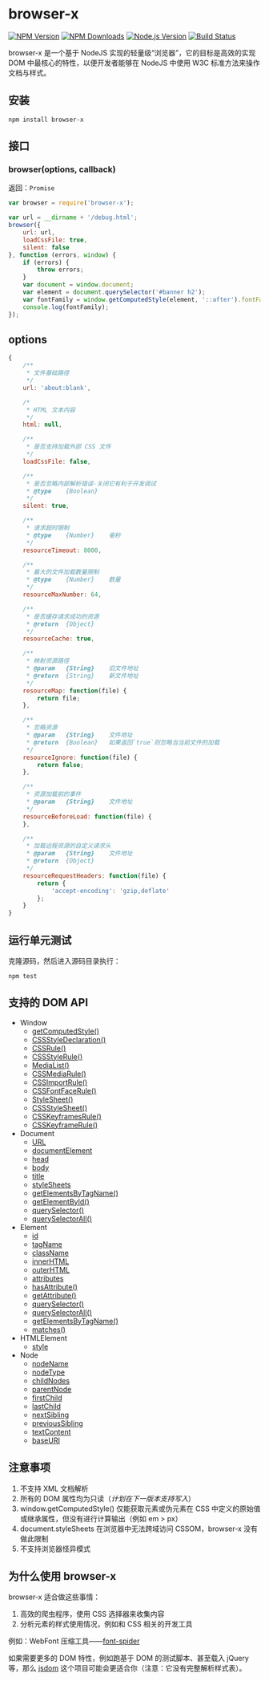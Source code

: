 # browser-x

[![NPM Version][npm-image]][npm-url]
[![NPM Downloads][downloads-image]][downloads-url]
[![Node.js Version][node-version-image]][node-version-url]
[![Build Status][travis-ci-image]][travis-ci-url]

[npm-image]: https://img.shields.io/npm/v/browser-x.svg
[npm-url]: https://npmjs.org/package/browser-x
[node-version-image]: https://img.shields.io/node/v/browser-x.svg
[node-version-url]: http://nodejs.org/download/
[downloads-image]: https://img.shields.io/npm/dm/browser-x.svg
[downloads-url]: https://npmjs.org/package/browser-x
[travis-ci-image]: https://travis-ci.org/aui/browser-x.svg?branch=master
[travis-ci-url]: https://travis-ci.org/aui/browser-x

browser-x 是一个基于 NodeJS 实现的轻量级“浏览器”，它的目标是高效的实现 DOM 中最核心的特性，以便开发者能够在 NodeJS 中使用 W3C 标准方法来操作文档与样式。

## 安装

``` shell
npm install browser-x
```

## 接口

### browser(options, callback)

返回：`Promise`

``` javascript
var browser = require('browser-x');

var url = __dirname + '/debug.html';
browser({
    url: url,
    loadCssFile: true,
    silent: false
}, function (errors, window) {
    if (errors) {
        throw errors;
    }
    var document = window.document;
    var element = document.querySelector('#banner h2');
    var fontFamily = window.getComputedStyle(element, '::after').fontFamily;
    console.log(fontFamily);
});
```

## options

``` javascript
{
    /**
     * 文件基础路径
     */
    url: 'about:blank',

    /*
     * HTML 文本内容
     */
    html: null,

    /**
     * 是否支持加载外部 CSS 文件
     */
    loadCssFile: false,

    /**
     * 是否忽略内部解析错误-关闭它有利于开发调试
     * @type    {Boolean}
     */
    silent: true,

    /**
     * 请求超时限制
     * @type    {Number}    毫秒
     */
    resourceTimeout: 8000,

    /**
     * 最大的文件加载数量限制
     * @type    {Number}    数量
     */
    resourceMaxNumber: 64,

    /**
     * 是否缓存请求成功的资源
     * @return  {Object}
     */
    resourceCache: true,

    /**
     * 映射资源路径
     * @param   {String}    旧文件地址
     * @return  {String}    新文件地址
     */
    resourceMap: function(file) {
        return file;
    },

    /**
     * 忽略资源
     * @param   {String}    文件地址
     * @return  {Boolean}   如果返回`true`则忽略当当前文件的加载
     */
    resourceIgnore: function(file) {
        return false;
    },

    /**
     * 资源加载前的事件
     * @param   {String}    文件地址
     */
    resourceBeforeLoad: function(file) {
    },

    /**
     * 加载远程资源的自定义请求头
     * @param   {String}    文件地址
     * @return  {Object}
     */
    resourceRequestHeaders: function(file) {
        return {
            'accept-encoding': 'gzip,deflate'
        };
    }
}
```

## 运行单元测试

克隆源码，然后进入源码目录执行：

```shell
npm test
```

## 支持的 DOM API

* Window
    - [getComputedStyle()](https://developer.mozilla.org/zh-CN/docs/Web/API/Window/getComputedStyle)
    - [CSSStyleDeclaration()](https://developer.mozilla.org/zh-CN/docs/Web/API/CSSStyleDeclaration)
    - [CSSRule()](https://developer.mozilla.org/zh-CN/docs/Web/API/CSSRule)
    - [CSSStyleRule()](https://developer.mozilla.org/zh-CN/docs/Web/API/CSSStyleRule)
    - [MediaList()](https://developer.mozilla.org/zh-CN/docs/Web/API/MediaList)
    - [CSSMediaRule()](https://developer.mozilla.org/zh-CN/docs/Web/API/CSSMediaRule)
    - [CSSImportRule()](https://developer.mozilla.org/zh-CN/docs/Web/API/CSSImportRule)
    - [CSSFontFaceRule()](https://developer.mozilla.org/zh-CN/docs/Web/API/CSSFontFaceRule)
    - [StyleSheet()](https://developer.mozilla.org/zh-CN/docs/Web/API/StyleSheet)
    - [CSSStyleSheet()](https://developer.mozilla.org/zh-CN/docs/Web/API/CSSStyleSheet)
    - [CSSKeyframesRule()](https://developer.mozilla.org/zh-CN/docs/Web/API/CSSKeyframesRule)
    - [CSSKeyframeRule()](https://developer.mozilla.org/zh-CN/docs/Web/API/CSSKeyframeRule)
* Document
    - [URL](https://developer.mozilla.org/zh-CN/docs/Web/API/Document/URL)
    - [documentElement](https://developer.mozilla.org/zh-CN/docs/Web/API/Document/documentElement)
    - [head](https://developer.mozilla.org/zh-CN/docs/Web/API/Document/head)
    - [body](https://developer.mozilla.org/zh-CN/docs/Web/API/Document/body)
    - [title](https://developer.mozilla.org/zh-CN/docs/Web/API/Document/title)
    - [styleSheets](https://developer.mozilla.org/zh-CN/docs/Web/API/Document/styleSheets)
    - [getElementsByTagName()](https://developer.mozilla.org/zh-CN/docs/Web/API/Document/getElementsByTagName)
    - [getElementById()](https://developer.mozilla.org/zh-CN/docs/Web/API/Document/getElementById)
    - [querySelector()](https://developer.mozilla.org/zh-CN/docs/Web/API/Document/querySelector)
    - [querySelectorAll()](https://developer.mozilla.org/zh-CN/docs/Web/API/Document/querySelectorAll)
* Element
    - [id](https://developer.mozilla.org/zh-CN/docs/Web/API/Element/id)
    - [tagName](https://developer.mozilla.org/zh-CN/docs/Web/API/Element/tagName)
    - [className](https://developer.mozilla.org/zh-CN/docs/Web/API/Element/className)
    - [innerHTML](https://developer.mozilla.org/zh-CN/docs/Web/API/Element/innerHTML)
    - [outerHTML](https://developer.mozilla.org/zh-CN/docs/Web/API/Element/outerHTML)
    - [attributes](https://developer.mozilla.org/zh-CN/docs/Web/API/Node.attributes)
    - [hasAttribute()](https://developer.mozilla.org/zh-CN/docs/Web/API/Element/hasAttribute)
    - [getAttribute()](https://developer.mozilla.org/zh-CN/docs/Web/API/Element/getAttribute)
    - [querySelector()](https://developer.mozilla.org/zh-CN/docs/Web/API/Element/querySelector)
    - [querySelectorAll()](https://developer.mozilla.org/zh-CN/docs/Web/API/Element/querySelectorAll)
    - [getElementsByTagName()](https://developer.mozilla.org/zh-CN/docs/Web/API/Element/getElementsByTagName)
    - [matches()](https://developer.mozilla.org/zh-CN/docs/Web/API/Element/matches)
* HTMLElement
    - [style](https://developer.mozilla.org/zh-CN/docs/Web/API/HTMLElement/style)
* Node
    - [nodeName](https://developer.mozilla.org/zh-CN/docs/Web/API/Node.nodeName)
    - [nodeType](https://developer.mozilla.org/zh-CN/docs/Web/API/Node.nodeType)
    - [childNodes](https://developer.mozilla.org/zh-CN/docs/Web/API/Node.childNodes)
    - [parentNode](https://developer.mozilla.org/zh-CN/docs/Web/API/Node.parentNode)
    - [firstChild](https://developer.mozilla.org/zh-CN/docs/Web/API/Node.firstChild)
    - [lastChild](https://developer.mozilla.org/zh-CN/docs/Web/API/Node.lastChild)
    - [nextSibling](https://developer.mozilla.org/zh-CN/docs/Web/API/Node.nextSibling)
    - [previousSibling](https://developer.mozilla.org/zh-CN/docs/Web/API/Node.previousSibling)
    - [textContent](https://developer.mozilla.org/zh-CN/docs/Web/API/Node.textContent)
    - [baseURI](https://developer.mozilla.org/zh-CN/docs/Web/API/Node.baseURI)

## 注意事项

1. 不支持 XML 文档解析 
2. 所有的 DOM 属性均为只读（*计划在下一版本支持写入*）
3. window.getComputedStyle() 仅能获取元素或伪元素在 CSS 中定义的原始值或继承属性，但没有进行计算输出（例如 em \> px）
4. document.styleSheets 在浏览器中无法跨域访问 CSSOM，browser-x 没有做此限制
5. 不支持浏览器怪异模式

## 为什么使用 browser-x

browser-x 适合做这些事情：

1. 高效的爬虫程序，使用 CSS 选择器来收集内容
2. 分析元素的样式使用情况，例如和 CSS 相关的开发工具

例如：WebFont 压缩工具——[font-spider](https://github.com/aui/font-spider)

如果需要更多的 DOM 特性，例如跑基于 DOM 的测试脚本、甚至载入 jQuery 等，那么 [jsdom](https://github.com/tmpvar/jsdom) 这个项目可能会更适合你（注意：它没有完整解析样式表）。